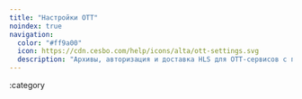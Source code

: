 ```yaml
---
title: "Настройки OTT"
noindex: true
navigation:
  color: "#ff9a00"
  icon: https://cdn.cesbo.com/help/icons/alta/ott-settings.svg
  description: "Архивы, авторизация и доставка HLS для OTT-сервисов с помощью Cesbo Alta"
---
```


:category
